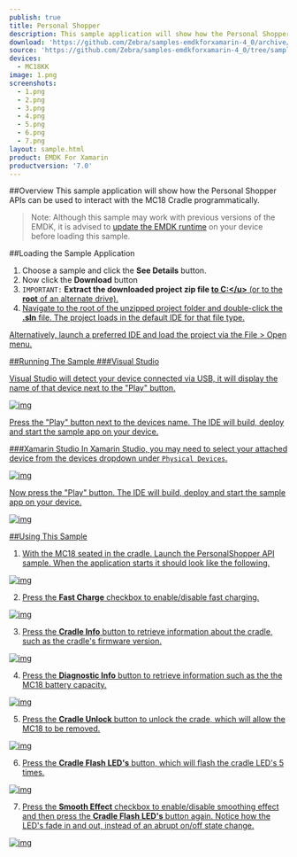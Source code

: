 ```yaml
---
publish: true
title: Personal Shopper
description: This sample application will show how the Personal Shopper APIs can be used to interact with the MC18 Cradle programmatically.
download: 'https://github.com/Zebra/samples-emdkforxamarin-4_0/archive/samples-emdkforxamarin-5_0.zip'
source: 'https://github.com/Zebra/samples-emdkforxamarin-4_0/tree/samples-emdkforxamarin-5_0'
devices:
  - MC18KK
image: 1.png
screenshots:
  - 1.png
  - 2.png
  - 3.png
  - 4.png
  - 5.png
  - 6.png
  - 7.png
layout: sample.html
product: EMDK For Xamarin
productversion: '7.0'
---
```


##Overview
This sample application will show how the Personal Shopper APIs can be used to interact with the MC18 Cradle programmatically.

>Note: Although this sample may work with previous versions of the EMDK, it is advised to [update the EMDK runtime](../../guide/setupDevice/) on your device before loading this sample.



##Loading the Sample Application

1. Choose a sample and click the **See Details** button.
2. Now click the **Download** button 
3. `IMPORTANT:` **Extract the downloaded project zip file <u>to C:\</u>** (or to the **root** of an alternate drive).
4. Navigate to the root of the unzipped project folder and double-click the **.sln** file. The project loads in the default IDE for that file type.

Alternatively, launch a preferred IDE and load the project via the File > Open menu.  


##Running The Sample
###Visual Studio

Visual Studio will detect your device connected via USB, it will display the name of that device next to the "Play" button.

![img](../../images/samples/vsPlayButton.png)

Press the "Play" button next to the devices name.  The IDE will build, deploy and start the sample app on your device.

###Xamarin Studio
In Xamarin Studio, you may need to select your attached device from the devices dropdown under `Physical Devices`.

![img](../../images/samples/xs-select-device.png)

Now press the "Play" button. The IDE will build, deploy and start the sample app on your device.

![img](../../images/samples/xsPlayButton.png)

##Using This Sample

1.  With the MC18 seated in the cradle. Launch the PersonalShopper API sample.
 When the application starts it should look like the following.

  ![img](personalShopperSampleFirstLaunch.png)

2. Press the **Fast Charge** checkbox to enable/disable fast charging.

  ![img](personalShopperSampleFastCharge.png)

3. Press the **Cradle Info** button to retrieve information about the cradle, such as the cradle's firmware version.

  ![img](personalShopperSampleCradleInfo.png)

4. Press the **Diagnostic Info** button to retrieve information such as the the MC18 battery capacity.

  ![img](personalShopperSampleDiagnosticInfo.png)

5. Press the **Cradle Unlock** button to unlock the crade, which will allow the MC18 to be removed.

  ![img](personalShopperSampleUnlockCradle.png)

6. Press the **Cradle Flash LED's** button, which will flash the cradle LED's 5 times.

  ![img](personalShopperSampleFlashLED.png)

7. Press the **Smooth Effect** checkbox to enable/disable smoothing effect and then press the **Cradle Flash LED's** button again. Notice how the
LED's fade in and out, instead of an abrupt on/off state change.

  ![img](personalShopperSampleSmoothEffect.png)



















